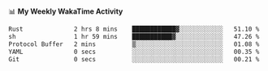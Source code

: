 <!--
**stamp711/stamp711** is a ✨ _special_ ✨ repository because its `README.md` (this file) appears on your GitHub profile.

Here are some ideas to get you started:

- 🔭 I’m currently working on ...
- 🌱 I’m currently learning ...
- 👯 I’m looking to collaborate on ...
- 🤔 I’m looking for help with ...
- 💬 Ask me about ...
- 📫 How to reach me: ...
- 😄 Pronouns: ...
- ⚡ Fun fact: ...
-->

📊 **My Weekly WakaTime Activity**

<!--START_SECTION:waka-->

```txt
Rust              2 hrs 8 mins    ████████████▓░░░░░░░░░░░░   51.10 %
sh                1 hr 59 mins    ███████████▓░░░░░░░░░░░░░   47.26 %
Protocol Buffer   2 mins          ▒░░░░░░░░░░░░░░░░░░░░░░░░   01.08 %
YAML              0 secs          ░░░░░░░░░░░░░░░░░░░░░░░░░   00.35 %
Git               0 secs          ░░░░░░░░░░░░░░░░░░░░░░░░░   00.21 %
```

<!--END_SECTION:waka-->

